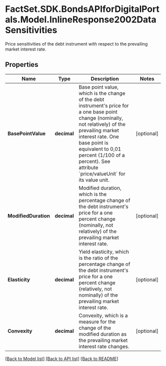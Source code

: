# FactSet.SDK.BondsAPIforDigitalPortals.Model.InlineResponse2002DataSensitivities
Price sensitivities of the debt instrument with respect to the prevailing market interest rate.

## Properties

Name | Type | Description | Notes
------------ | ------------- | ------------- | -------------
**BasePointValue** | **decimal** | Base point value, which is the change of the debt instrument&#39;s price for a one base point change (nominally, not relatively) of the prevailing market interest rate. One base point is equivalent to 0,01 percent (1/100 of a percent). See attribute &#x60;price/valueUnit&#x60; for its value unit. | [optional] 
**ModifiedDuration** | **decimal** | Modified duration, which is the percentage change of the debt instrument&#39;s price for a one percent change (nominally, not relatively) of the prevailing market interest rate. | [optional] 
**Elasticity** | **decimal** | Yield elasticity, which is the ratio of the percentage change of the debt instrument&#39;s price for a one percent change (relatively, not nominally) of the prevailing market interest rate. | [optional] 
**Convexity** | **decimal** | Convexity, which is a measure for the change of the modified duration as the prevailing market interest rate changes. | [optional] 

[[Back to Model list]](../README.md#documentation-for-models) [[Back to API list]](../README.md#documentation-for-api-endpoints) [[Back to README]](../README.md)

